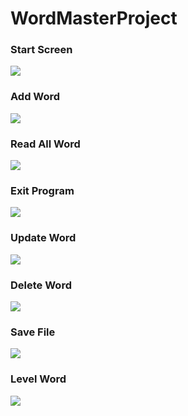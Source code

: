 # WordMasterProject

### Start Screen
<img src = "https://github.com/seongyoo/WordMasterProject/blob/master/screenshots/%E1%84%89%E1%85%B3%E1%84%8F%E1%85%B3%E1%84%85%E1%85%B5%E1%86%AB%E1%84%89%E1%85%A3%E1%86%BA%202022-09-03%20%E1%84%8B%E1%85%A9%E1%84%92%E1%85%AE%202.31.23.png?raw=true">

### Add Word
<img src = "https://github.com/seongyoo/WordMasterProject/blob/master/screenshots/%E1%84%89%E1%85%B3%E1%84%8F%E1%85%B3%E1%84%85%E1%85%B5%E1%86%AB%E1%84%89%E1%85%A3%E1%86%BA%202022-09-03%20%E1%84%8B%E1%85%A9%E1%84%92%E1%85%AE%208.24.59.png?raw=true">

### Read All Word
<img src = "https://github.com/seongyoo/WordMasterProject/blob/master/screenshots/%E1%84%89%E1%85%B3%E1%84%8F%E1%85%B3%E1%84%85%E1%85%B5%E1%86%AB%E1%84%89%E1%85%A3%E1%86%BA%202022-09-03%20%E1%84%8B%E1%85%A9%E1%84%92%E1%85%AE%208.25.53.png?raw=true">

### Exit Program
<img src = "https://github.com/seongyoo/WordMasterProject/blob/master/screenshots/%E1%84%89%E1%85%B3%E1%84%8F%E1%85%B3%E1%84%85%E1%85%B5%E1%86%AB%E1%84%89%E1%85%A3%E1%86%BA%202022-09-03%20%E1%84%8B%E1%85%A9%E1%84%92%E1%85%AE%208.26.04.png?raw=true">

### Update Word
<img src = "https://github.com/seongyoo/WordMasterProject/blob/master/screenshots/%E1%84%89%E1%85%B3%E1%84%8F%E1%85%B3%E1%84%85%E1%85%B5%E1%86%AB%E1%84%89%E1%85%A3%E1%86%BA%202022-09-13%20%E1%84%8B%E1%85%A9%E1%84%8C%E1%85%A5%E1%86%AB%2010.55.09.png?raw=true">

### Delete Word
<img src = "https://github.com/seongyoo/WordMasterProject/blob/master/screenshots/%E1%84%89%E1%85%B3%E1%84%8F%E1%85%B3%E1%84%85%E1%85%B5%E1%86%AB%E1%84%89%E1%85%A3%E1%86%BA%202022-09-13%20%E1%84%8B%E1%85%A9%E1%84%8C%E1%85%A5%E1%86%AB%2010.55.46.png?raw=true">

### Save File
<img src = "https://github.com/seongyoo/WordMasterProject/blob/master/screenshots/%E1%84%89%E1%85%B3%E1%84%8F%E1%85%B3%E1%84%85%E1%85%B5%E1%86%AB%E1%84%89%E1%85%A3%E1%86%BA%202022-09-13%20%E1%84%8B%E1%85%A9%E1%84%8C%E1%85%A5%E1%86%AB%2010.56.38.png?raw=true">

### Level Word
<img src = "https://github.com/seongyoo/WordMasterProject/blob/master/screenshots/%E1%84%89%E1%85%B3%E1%84%8F%E1%85%B3%E1%84%85%E1%85%B5%E1%86%AB%E1%84%89%E1%85%A3%E1%86%BA%202022-09-13%20%E1%84%8B%E1%85%A9%E1%84%8C%E1%85%A5%E1%86%AB%2010.58.31.png?raw=true">
